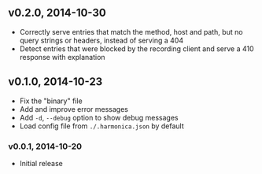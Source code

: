## v0.2.0, 2014-10-30

* Correctly serve entries that match the method, host and path, but no query strings or headers, instead of serving a 404
* Detect entries that were blocked by the recording client and serve a 410 response with explanation

## v0.1.0, 2014-10-23

* Fix the "binary" file
* Add and improve error messages
* Add `-d`, `--debug` option to show debug messages
* Load config file from `./.harmonica.json` by default

### v0.0.1, 2014-10-20

* Initial release